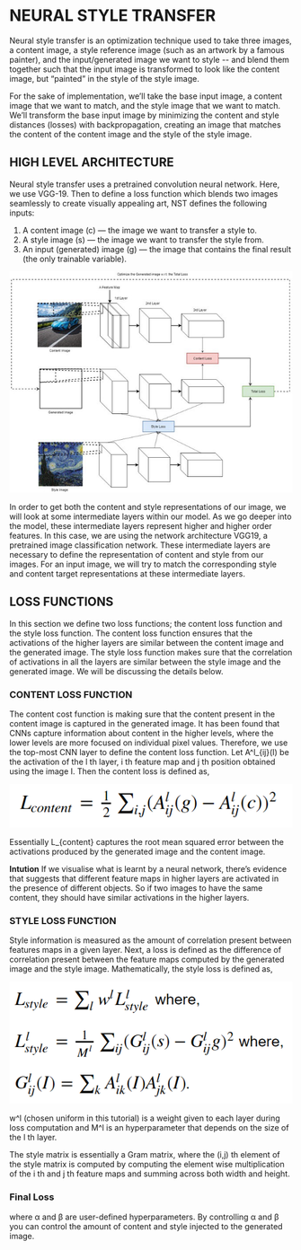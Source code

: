 # NEURAL STYLE TRANSFER
Neural style transfer is an optimization technique used to take three images, a content image, a style reference image (such as an artwork by a famous painter), and the input/generated image we want to style -- and blend them together such that the input image is transformed to look like the content image, but “painted” in the style of the style image.

For the sake of implementation, we’ll take the base input image, a content image that we want to match, and the style image that we want to match. We’ll transform the base input image by minimizing the content and style distances (losses) with backpropagation, creating an image that matches the content of the content image and the style of the style image.

## HIGH LEVEL ARCHITECTURE
Neural style transfer uses a pretrained convolution neural network. Here, we use VGG-19. Then to define a loss function which blends two images seamlessly to create visually appealing art, NST defines the following inputs:
1. A content image (c) — the image we want to transfer a style to.
2. A style image (s) — the image we want to transfer the style from.
3. An input (generated) image (g) — the image that contains the final result (the only trainable variable).

![alt text](https://github.com/tirtha-24/Neural-Style-Transfer/blob/master/images-2/architecture.jpeg)

In order to get both the content and style representations of our image, we will look at some intermediate layers within our model. As we go deeper into the model, these intermediate layers represent higher and higher order features. In this case, we are using the network architecture VGG19, a pretrained image classification network. These intermediate layers are necessary to define the representation of content and style from our images. For an input image, we will try to match the corresponding style and content target representations at these intermediate layers.

## LOSS FUNCTIONS
In this section we define two loss functions; the content loss function and the style loss function. The content loss function ensures that the activations of the higher layers are similar between the content image and the generated image. The style loss function makes sure that the correlation of activations in all the layers are similar between the style image and the generated image. We will be discussing the details below.

### CONTENT LOSS FUNCTION
The content cost function is making sure that the content present in the content image is captured in the generated image. It has been found that CNNs capture information about content in the higher levels, where the lower levels are more focused on individual pixel values. Therefore, we use the top-most CNN layer to define the content loss function.
Let A^l_{ij}(I) be the activation of the l th layer, i th feature map and j th position obtained using the image I. Then the content loss is defined as,

![alt_text](https://github.com/tirtha-24/Neural-Style-Transfer/blob/master/images-2/content%20loss.png)

Essentially L_{content} captures the root mean squared error between the activations produced by the generated image and the content image.

**Intution**
If we visualise what is learnt by a neural network, there’s evidence that suggests that different feature maps in higher layers are activated in the presence of different objects. So if two images to have the same content, they should have similar activations in the higher layers.

### STYLE LOSS FUNCTION
Style information is measured as the amount of correlation present between features maps in a given layer. Next, a loss is defined as the difference of correlation present between the feature maps computed by the generated image and the style image. Mathematically, the style loss is defined as,

![alt_text](https://github.com/tirtha-24/Neural-Style-Transfer/blob/master/images-2/style%20loss.png)

w^l (chosen uniform in this tutorial) is a weight given to each layer during loss computation and M^l is an hyperparameter that depends on the size of the l th layer.

The style matrix is essentially a Gram matrix, where the (i,j) th element of the style matrix is computed by computing the element wise multiplication of the i th and j th feature maps and summing across both width and height.

### Final Loss

where α and β are user-defined hyperparameters.
By controlling α and β you can control the amount of content and style injected to the generated image.
